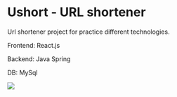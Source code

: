 # Ushort - URL shortener

Url shortener project for practice different technologies.

Frontend: React.js

Backend: Java Spring

DB: MySql

<img src="https://media.giphy.com/media/Xfn1yGuFi2OLIILEu4/giphy.gif"/>




